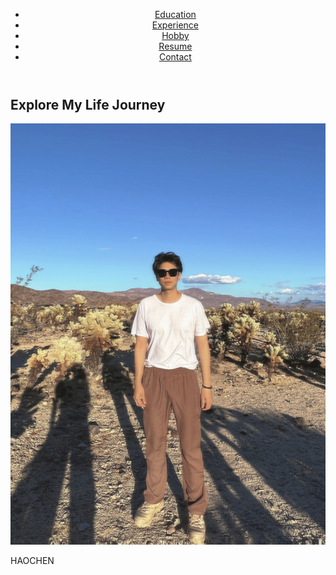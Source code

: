 <!DOCTYPE html>
<html lang="en">
<head>
  <meta charset="UTF-8">
  <title>Your GitHub Website</title>
  <link rel="stylesheet" href="styles.css">
</head>
<body>
  <header>
    <nav>
      <ul>
        <li><a href="#education">Education</a></li>
        <li><a href="#experience">Experience</a></li>
        <li><a href="#hobby">Hobby</a></li>
        <li><a href="#resume">Resume</a></li>
        <li><a href="#contact">Contact</a></li>
      </ul>
    </nav>
  </header>

  <main>
    <section id="banner">
      <h1>Explore My Life Journey</h1>
      <img src="140fabfc1588825f1864973aafdb86d.jpg" alt="Your Name">
      <p>HAOCHEN</p>
    </section>
  </main>
</body>
</html>

